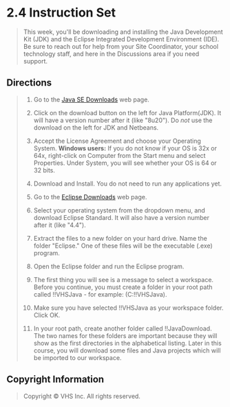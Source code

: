 # 2.4 Instruction Set

> This week, you'll be downloading and installing the Java Development Kit (JDK) and the Eclipse Integrated Development Environment (IDE). Be sure to reach out for help from your Site Coordinator, your school technology staff, and here in the Discussions area if you need support.

## Directions

>	1.  Go to the [Java SE Downloads](http://www.oracle.com/technetwork/java/javase/downloads/index.html?ssSourceSiteId=otnjp)&nbsp;web page.
>	2.  Click on the download button on the left for Java Platform(JDK). It will have a version number after it (like "8u20"). Do _not_ use the download on the left for JDK and Netbeans.
>	3.  Accept the License Agreement and choose your Operating System. **Windows users:** If you do not know if your OS is 32x or 64x, right-click on Computer from the Start menu and select Properties. Under System, you will see whether your OS is 64 or 32 bits.
>
>	4.  Download and Install. You do not need to run any applications yet.
>	5.  Go to the [Eclipse Downloads](http://www.eclipse.org/downloads/) web page.
>	6.  Select your operating system from the dropdown menu, and download Eclipse Standard. It will also have a version number after it (like "4.4").
>	7.  Extract the files to a new folder on your hard drive. Name the folder "Eclipse." One of these files will be the executable (.exe) program.
>	8.  Open the Eclipse folder and run the Eclipse program.
>	9.  The first thing you will see is a message to select a workspace. Before you continue, you must create a folder in your root path called !!VHSJava - for example: (C:\!!VHSJava).
>	10.  Make sure you have selected !!VHSJava as your workspace folder. Click OK.
>	11.  In your root path, create another folder called !!JavaDownload. The two names for these folders are important because they will show as the first directories in the alphabetical listing. Later in this course, you will download some files and Java projects which will be imported to our workspace.

## Copyright Information

> Copyright © VHS Inc. All rights reserved.